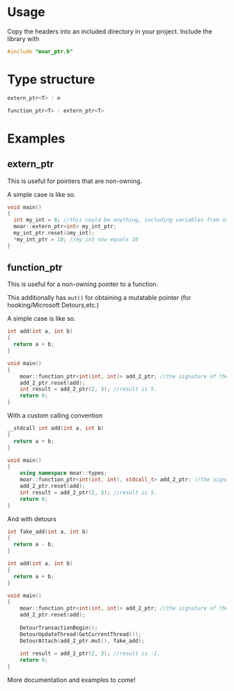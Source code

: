 # Usage
Copy the headers into an included directory in your project.
Include the library with 
```cpp
#include "moar_ptr.h"
```
# Type structure
```cpp
extern_ptr<T> : ∅

function_ptr<T> : extern_ptr<T>
```

# Examples

## extern_ptr
This is useful for pointers that are non-owning.

A simple case is like so.
```cpp
void main()
{
  int my_int = 0; //this could be anything, including variables from other modules.
  moar::extern_ptr<int> my_int_ptr;
  my_int_ptr.reset(&my_int);
  *my_int_ptr = 10; //my_int now equals 10
}
```

## function_ptr
This is useful for a non-owning pointer to a function.

This additionally has `mut()` for obtaining a mutatable pointer (for hooking/Microsoft Detours,etc.)

A simple case is like so.
```cpp
int add(int a, int b)
{
  return a + b;
}

void main()
{
    moar::function_ptr<int(int, int)> add_2_ptr; //the signature of the function uses std::function style syntax.
    add_2_ptr.reset(add);
    int result = add_2_ptr(2, 3); //result is 5.
    return 0;
}
```

With a custom calling convention
```cpp
__stdcall int add(int a, int b)
{
  return a + b;
}

void main()
{
    using namespace moar::types;
    moar::function_ptr<int(int, int), stdcall_t> add_2_ptr; //the signature of the function uses std::function style syntax.
    add_2_ptr.reset(add);
    int result = add_2_ptr(2, 3); //result is 5.
    return 0;
}
```

And with detours
```cpp
int fake_add(int a, int b)
{
  return a - b;
}

int add(int a, int b)
{
  return a + b;
}

void main()
{
    moar::function_ptr<int(int, int)> add_2_ptr; //the signature of the function uses std::function style syntax.
    add_2_ptr.reset(add);
    
    DetourTransactionBegin();
    DetourUpdateThread(GetCurrentThread());
    DetourAttach(add_2_ptr.mut(), fake_add);
    
    int result = add_2_ptr(2, 3); //result is -1.
    return 0;
}
```

More documentation and examples to come!
